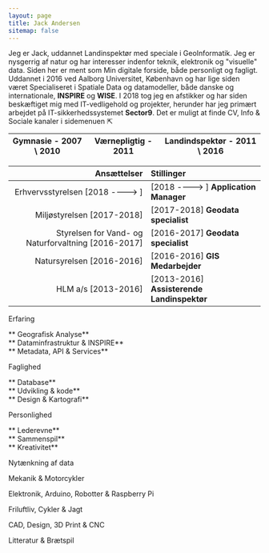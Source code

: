 ```yaml
---
layout: page
title: Jack Andersen
sitemap: false
---
```


Jeg er Jack, uddannet Landinspektør med speciale i GeoInformatik. Jeg er nysgerrig af natur og har interesser indenfor teknik, elektronik og "visuelle" data.
Siden her er ment som Min digitale forside, både personligt og fagligt.
Uddannet i 2016 ved Aalborg Universitet, København og har lige siden været Specialiseret i Spatiale Data og datamodeller, både danske og internationale, **INSPIRE** og **WISE**. I 2018 tog jeg en afstikker og har siden beskæftiget mig med IT-vedligehold og projekter, herunder har jeg primært arbejdet på IT-sikkerhedssystemet **Sector9**. 
Det er muligt at finde CV, Info & Sociale kanaler i sidemenuen ⇱

| Gymnasie - 2007 \ 2010 | Værnepligtig - 2011 | Landindspektør - 2011 \ 2016 |
|:---------------:|:---------------:|:---------------:|





  
| Ansættelser | Stillinger |
|----------------:|:-----------|
| Erhvervsstyrelsen [2018 ----> ] | [2018 ----> ] **Application Manager** |
| Miljøstyrelsen [2017-2018] | [2017-2018] **Geodata specialist** |
| Styrelsen for Vand- og Naturforvaltning [2016-2017] | [2016-2017] **Geodata specialist** |
| Natursyrelsen [2016-2016] | [2016-2016] **GIS Medarbejder** |
| HLM a/s [2013-2016] | [2013-2016] **Assisterende Landinspektør** |

Erfaring

  
** Geografisk Analyse**   
** Dataminfrastruktur & INSPIRE**   
** Metadata, API & Services**

Faglighed

  
** Database**   
** Udvikling & kode**   
** Design & Kartografi**

Personlighed

  
** Lederevne**   
** Sammenspil**   
** Kreativitet**

  

Nytænkning af data

Mekanik & Motorcykler

Elektronik, Arduino, Robotter & Raspberry Pi

Friluftliv, Cykler & Jagt

CAD, Design, 3D Print & CNC

Litteratur & Brætspil

[documentation]: docs/README.md
[install]: docs/install.md
[upgrade]: docs/upgrade.md
[config]: docs/config.md
